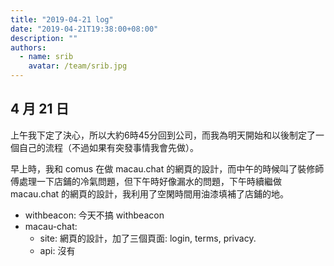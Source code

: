 ```yaml
---
title: "2019-04-21 log"
date: "2019-04-21T19:38:00+08:00"
description: ""
authors:
  - name: srib
    avatar: /team/srib.jpg
---
```


4 月 21 日
---

上午我下定了決心，所以大約6時45分回到公司，而我為明天開始和以後制定了一個自己的流程（不過如果有突發事情我會先做）。

早上時，我和 comus 在做 macau.chat 的網頁的設計，而中午的時候叫了裝修師傅處理一下店鋪的冷氣問題，但下午時好像漏水的問題，下午時續繼做 macau.chat 的網頁的設計，我利用了空閑時間用油漆填補了店鋪的地。

- withbeacon: 今天不搞 withbeacon
- macau-chat:
  - site: 網頁的設計，加了三個頁面: login, terms, privacy.
  - api: 沒有

